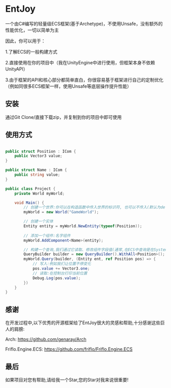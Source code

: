 # EntJoy
一个由C#编写的轻量级ECS框架(基于Archetype)，不使用Unsafe，没有额外的性能优化，一切以简单为主

因此，你可以用于：

1.了解ECS的一般构建方式

2.直接使用在你的项目中（我在UnityEngine中进行使用，但框架本身不依赖UnityAPI）

3.由于框架的API和核心部分都简单直白，你很容易基于框架进行自己的定制优化（例如同很多ECS框架一样，使用Unsafe等底层操作提升性能）

## 安装
通过Git Clone/直接下载zip，并复制到你的项目中即可使用

## 使用方式

```csharp

public struct Position : ICom {
    public Vector3 value;
}

public struct Name : ICom {
    public string value;
}

public class Project {
    private World myWorld;

    void Main() {
        // 创建一个世界:你可以在构造函数中传入世界的标识符, 也可以不传入(默认为default)
        myWorld = new World("GameWorld");

        // 创建一个实体
        Entity entity = myWorld.NewEntity(typeof(Position));
        
        // 添加一个组件:名字组件
        myWorld.AddComponent<Name>(entity);

        // 构建一个查询,我们通过它读取、修改组件字段值(通常,在ECS中查询是在System中运行的,你可以自定义这部分逻辑的位置)
        QueryBuilder builder = new QueryBuilder().WithAll<Position>();
        myWorld.Query(builder, (Entity ent, ref Position pos) => {
            // 写入:例如我们让位置不停变化
            pos.value += Vector3.one;
            // 读取:在控制台打印当前位置
            Debug.Log(pos.value);   
        })
    }
}

```

## 感谢
在开发过程中,以下优秀的开源框架给了EntJoy很大的灵感和帮助,十分感谢这些巨人的肩膀:

Arch: https://github.com/genaray/Arch

Friflo.Engine.ECS: https://github.com/friflo/Friflo.Engine.ECS

## 最后
如果项目对您有帮助,请给我一个Star,您的Star对我来说很重要!
